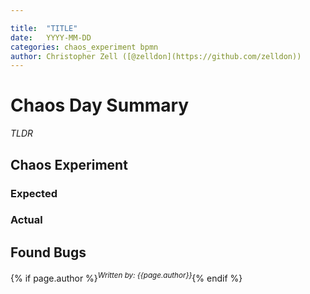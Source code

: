 ```yaml
---

title:  "TITLE"
date:   YYYY-MM-DD
categories: chaos_experiment bpmn
author: Christopher Zell ([@zelldon](https://github.com/zelldon))
---
```


# Chaos Day Summary

*TLDR* 

## Chaos Experiment

### Expected

### Actual

## Found Bugs

{% if page.author %}<sup>*Written by: {{page.author}}*</sup>{% endif %}
